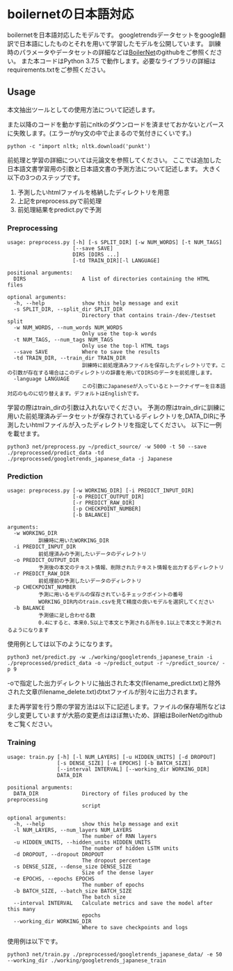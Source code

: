 # boilernetの日本語対応
boilernetを日本語対応したモデルです。
googletrendsデータセットをgoogle翻訳で日本語にしたものとそれを用いて学習したモデルを公開しています。
訓練時のパラメータやデータセットの詳細などは[BoilerNet](https://github.com/mrjleo/boilernet)のgithubをご参照ください。
また本コードはPython 3.7.5 で動作します。必要なライブラリの詳細はrequirements.txtをご参照ください。

## Usage
本文抽出ツールとしての使用方法について記述します。

また以降のコードを動かす前にnltkのダウンロードを済ませておかないとパースに失敗します。(エラーがtry文の中で止まるので気付きにくいです。)
```
python -c "import nltk; nltk.download('punkt')
```

前処理と学習の詳細については元論文を参照してください。
ここでは追加した日本語文書学習用の引数と日本語文書の予測方法について記述します。
大きく以下の3つのステップです。

1. 予測したいhtmlファイルを格納したディレクトリを用意
2. 上記をpreprocess.pyで前処理
3. 前処理結果をpredict.pyで予測

### Preprocessing
```
usage: preprocess.py [-h] [-s SPLIT_DIR] [-w NUM_WORDS] [-t NUM_TAGS]
                     [--save SAVE]
                     DIRS [DIRS ...]
                     [-td TRAIN_DIR][-l LANGUAGE]

positional arguments:
  DIRS                  A list of directories containing the HTML files

optional arguments:
  -h, --help            show this help message and exit
  -s SPLIT_DIR, --split_dir SPLIT_DIR
                        Directory that contains train-/dev-/testset split
  -w NUM_WORDS, --num_words NUM_WORDS
                        Only use the top-k words
  -t NUM_TAGS, --num_tags NUM_TAGS
                        Only use the top-l HTML tags
  --save SAVE           Where to save the results
  -td TRAIN_DIR, --train_dir TRAIN_DIR
                        訓練時に前処理済みファイルを保存したディレクトリです。この引数が存在する場合はこのディレクトリの辞書を用いてDIRSのデータを前処理します。
  -language LANGUAGE
                        この引数にJapaneseが入っているとトークナイザーを日本語対応のものに切り替えます。デフォルトはEnglishです。
```
学習の際はtrain_dirの引数は入れないでください。
予測の際はtrain_dirに訓練に用いた前処理済みデータセットが保存されているディレクトリを,DATA_DIRに予測したいhtmlファイルが入ったディレクトリを指定してください。
以下に一例を載せます。
```
python3 net/preprocess.py ~/predict_source/ -w 5000 -t 50 --save ./preprocessed/predict_data -td ./preprocessed/googletrends_japanese_data -j Japanese
```

### Prediction
```
usage: preprocess.py [-w WORKING_DIR] [-i PREDICT_INPUT_DIR]
                     [-o PREDICT_OUTPUT_DIR] 
                     [-r PREDICT_RAW_DIR]
                     [-p CHECKPOINT_NUMBER]
                     [-b BALANCE]

arguments:
  -w WORKING_DIR
          訓練時に用いたWORKING_DIR
  -i PREDICT_INPUT_DIR
          前処理済みの予測したいデータのディレクトリ
  -o PREDICT_OUTPUT_DIR
          予測後の本文のテキスト情報、削除されたテキスト情報を出力するディレクトリ
  -r PREDICT_RAW_DIR
          前処理前の予測したいデータのディレクトリ
  -p CHECKPOINT_NUMBER
          予測に用いるモデルの保存されているチェックポイントの番号
          WORKING_DIR内のtrain.csvを見て精度の良いモデルを選択してください
  -b BALANCE
          予測値に足し合わせる数
          0.4にすると、本来0.5以上で本文と予測される所を0.1以上で本文と予測されるようになります
```
使用例としては以下のようになります。
```
python3 net/predict.py -w ./working/googletrends_japanese_train -i ./preprocessed/predict_data -o ~/predict_output -r ~/predict_source/ -p 9
```

-oで指定した出力ディレクトリに抽出された本文(filename_predict.txt)と除外された文章(filename_delete.txt)のtxtファイルが別々に出力されます。

また再学習を行う際の学習方法は以下に記述します。ファイルの保存場所などは少し変更していますが大筋の変更点はほぼ無いため、詳細はBoilerNetのgithubをご覧ください。

### Training
```
usage: train.py [-h] [-l NUM_LAYERS] [-u HIDDEN_UNITS] [-d DROPOUT]
                [-s DENSE_SIZE] [-e EPOCHS] [-b BATCH_SIZE]
                [--interval INTERVAL] [--working_dir WORKING_DIR]
                DATA_DIR

positional arguments:
  DATA_DIR              Directory of files produced by the preprocessing
                        script

optional arguments:
  -h, --help            show this help message and exit
  -l NUM_LAYERS, --num_layers NUM_LAYERS
                        The number of RNN layers
  -u HIDDEN_UNITS, --hidden_units HIDDEN_UNITS
                        The number of hidden LSTM units
  -d DROPOUT, --dropout DROPOUT
                        The dropout percentage
  -s DENSE_SIZE, --dense_size DENSE_SIZE
                        Size of the dense layer
  -e EPOCHS, --epochs EPOCHS
                        The number of epochs
  -b BATCH_SIZE, --batch_size BATCH_SIZE
                        The batch size
  --interval INTERVAL   Calculate metrics and save the model after this many
                        epochs
  --working_dir WORKING_DIR
                        Where to save checkpoints and logs
```

使用例は以下です。
```
python3 net/train.py ./preprocessed/googletrends_japanese_data/ -e 50 --working_dir ./working/googletrends_japanese_train
```